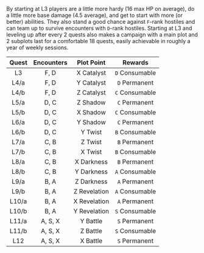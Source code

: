 By starting at L3 players are a little more hardy (16 max HP on average), do a little more base damage (4.5 average), and get to start with more (or better) abilities. They also stand a good chance against `F`-rank hostiles and can team up to survive encounters with `D`-rank hostiles. Starting at L3 and leveling up after every 2 quests also makes a campaign with a main plot and 2 subplots last for a comfortable 18 quests, easily achievable in roughly a year of weekly sessions.

| Quest | Encounters | Plot Point | Rewards |
|:---:|:---:|:---:|:---:|
| L3 | F, D | X Catalyst | `D` Consumable |
| L4/a | F, D | Y Catalyst | `D` Permanent |
| L4/b | F, D | Z Catalyst | `C` Consumable |
| L5/a | D, C | Z Shadow | `C` Permanent |
| L5/b | D, C | X Shadow | `C` Consumable |
| L6/a | D, C | Y Shadow | `C` Permanent |
| L6/b | D, C | Y Twist | `B` Consumable |
| L7/a | C, B | Z Twist | `B` Permanent |
| L7/b | C, B | X Twist | `B` Consumable |
| L8/a | C, B | X Darkness | `B` Permanent |
| L8/b | C, B | Y Darkness | `A` Consumable |
| L9/a | B, A | Z Darkness | `A` Permanent |
| L9/b | B, A | Z Revelation | `A` Consumable |
| L10/a | B, A | X Revelation | `A` Permanent |
| L10/b | B, A | Y Revelation | `S` Consumable |
| L11/a | A, S, X | Y Battle | `S` Permanent |
| L11/b | A, S, X | Z Battle | `S` Consumable |
| L12 | A, S, X | X Battle | `S` Permanent |
